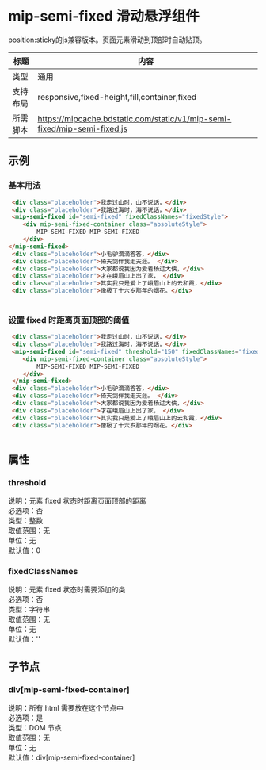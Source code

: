 # mip-semi-fixed 滑动悬浮组件 

position:sticky的js兼容版本。页面元素滑动到顶部时自动贴顶。  

标题|内容
----|----
类型|通用
支持布局|responsive,fixed-height,fill,container,fixed
所需脚本|https://mipcache.bdstatic.com/static/v1/mip-semi-fixed/mip-semi-fixed.js

## 示例

### 基本用法

```html
 <div class="placeholder">我走过山时，山不说话，</div>
 <div class="placeholder">我路过海时，海不说话，</div>
 <mip-semi-fixed id="semi-fixed" fixedClassNames="fixedStyle">
    <div mip-semi-fixed-container class="absoluteStyle">
        MIP-SEMI-FIXED MIP-SEMI-FIXED
    </div>
</mip-semi-fixed>
 <div class="placeholder">小毛驴滴滴答答，</div>
 <div class="placeholder">倚天剑伴我走天涯。 </div>
 <div class="placeholder">大家都说我因为爱着杨过大侠，</div>
 <div class="placeholder">才在峨眉山上出了家， </div>
 <div class="placeholder">其实我只是爱上了峨眉山上的云和霞，</div>
 <div class="placeholder">像极了十六岁那年的烟花。</div>
 

```

### 设置 fixed 时距离页面顶部的阈值

```html
 <div class="placeholder">我走过山时，山不说话，</div>
 <div class="placeholder">我路过海时，海不说话，</div>
 <mip-semi-fixed id="semi-fixed" threshold="150" fixedClassNames="fixedStyle">
    <div mip-semi-fixed-container class="absoluteStyle">
        MIP-SEMI-FIXED MIP-SEMI-FIXED
    </div>
 </mip-semi-fixed>
 <div class="placeholder">小毛驴滴滴答答，</div>
 <div class="placeholder">倚天剑伴我走天涯。 </div>
 <div class="placeholder">大家都说我因为爱着杨过大侠，</div>
 <div class="placeholder">才在峨眉山上出了家， </div>
 <div class="placeholder">其实我只是爱上了峨眉山上的云和霞，</div>
 <div class="placeholder">像极了十六岁那年的烟花。</div>
 

```

## 属性

### threshold

说明：元素 fixed 状态时距离页面顶部的距离  
必选项：否  
类型：整数  
取值范围：无  
单位：无  
默认值：0

### fixedClassNames

说明：元素 fixed 状态时需要添加的类  
必选项：否  
类型：字符串   
取值范围：无  
单位：无  
默认值：''  

## 子节点

### div[mip-semi-fixed-container]  

说明：所有 html 需要放在这个节点中  
必选项：是  
类型：DOM 节点  
取值范围：无  
单位：无  
默认值：div[mip-semi-fixed-container]  



